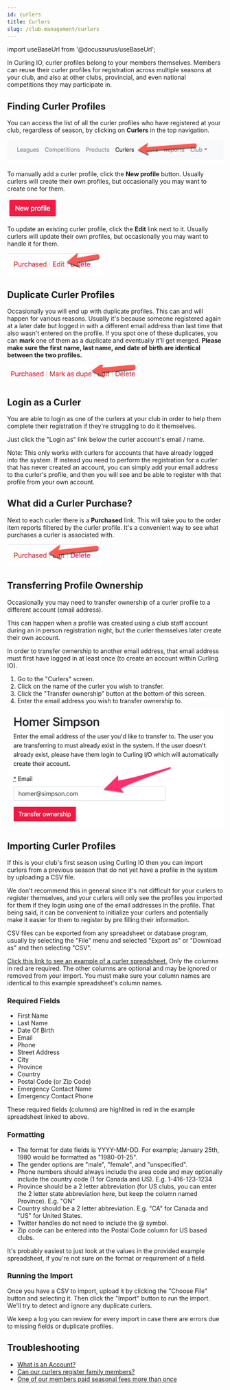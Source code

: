 ```yaml
---
id: curlers
title: Curlers
slug: /club-management/curlers
---
```

import useBaseUrl from '@docusaurus/useBaseUrl';

In Curling IO, curler profiles belong to your members themselves.
Members can reuse their curler profiles for registration across multiple seasons at your club, and also at other clubs, provincial, and even national competitions they may participate in.

## Finding Curler Profiles

You can access the list of all the curler profiles who have registered at your club, regardless of season, by clicking on **Curlers** in the top navigation.

![Curlers Navigation](/img/docs/club-management/curlers/navigation.png)

To manually add a curler profile, click the **New profile** button.
Usually curlers will create their own profiles, but occasionally you may want to create one for them.

![New](/img/docs/club-management/curlers/new.png)

To update an existing curler profile, click the **Edit** link next to it.
Usually curlers will update their own profiles, but occasionally you may want to handle it for them.

![Edit](/img/docs/club-management/shared/edit.png)


## Duplicate Curler Profiles

Occasionally you will end up with duplicate profiles. This can and will happen for various reasons.
Usually it's because someone registered again at a later date but logged in with a different email address than last time that also wasn't entered on the profile.
If you spot one of these duplicates, you can **mark** one of them as a duplicate and eventually it'll get merged.
**Please make sure the first name, last name, and date of birth are identical between the two profiles.**

![Mark as Duplicate](/img/docs/club-management/curlers/mark-as-dupe.png)


## Login as a Curler

You are able to login as one of the curlers at your club in order to help them complete their registration if they're struggling to do it themselves.

Just click the "Login as" link below the curler account's email / name.

Note: This only works with curlers for accounts that have already logged into the system.
If instead you need to perform the registration for a curler that has never created an account, you can simply add your email address to the curler's profile,
and then you will see and be able to register with that profile from your own account.


## What did a Curler Purchase?

Next to each curler there is a **Purchased** link.
This will take you to the order item reports filtered by the curler profile.
It's a convenient way to see what purchases a curler is associated with.

![Purchased](/img/docs/club-management/shared/purchased.png)


## Transferring Profile Ownership

Occasionally you may need to transfer ownership of a curler profile to a different account (email address).

This can happen when a profile was created using a club staff account during an in person registration night, but the curler themselves later create their own account.

In order to transfer ownership to another email address, that email address must first have logged in at least once (to create an account within Curling IO).

1. Go to the "Curlers" screen.
2. Click on the name of the curler you wish to transfer.
3. Click the "Transfer ownership" button at the bottom of this screen.
4. Enter the email address you wish to transfer ownership to.

![Transfer Curler](/img/docs/club-management/curlers/transfer_curler.png)


## Importing Curler Profiles

If this is your club's first season using Curling IO then you can import curlers from a previous season that do not yet have a profile in the system by uploading a CSV file.

We don't recommend this in general since it's not difficult for your curlers to register themselves, and
your curlers will only see the profiles you imported for them if they login using one of the email addresses in the profile.
That being said, it can be convenient to initialize your curlers and potentially make it easier for them to register by pre filling their information.

CSV files can be exported from any spreadsheet or database program, usually by selecting the "File" menu and selected "Export as" or "Download as" and then selecting "CSV".

[Click this link to see an example of a curler spreadsheet.](https://docs.google.com/spreadsheets/d/1-smgG2v8atZySX68hwoP-gaDJGvD0sGl3_GHZ7XTrtk/edit?usp=sharing)
Only the columns in red are required. The other columns are optional and may be ignored or removed from your import.
You must make sure your column names are identical to this example spreadsheet's column names.


### Required Fields
- First Name
- Last Name
- Date Of Birth
- Email
- Phone
- Street Address
- City
- Province
- Country
- Postal Code (or Zip Code)
- Emergency Contact Name
- Emergency Contact Phone

These required fields (columns) are highlited in red in the example spreadsheet linked to above.

### Formatting
- The format for date fields is YYYY-MM-DD. For example; January 25th, 1980 would be formatted as "1980-01-25".
- The gender options are "male", "female", and "unspecified".
- Phone numbers should always include the area code and may optionally include the country code (1 for Canada and US). E.g. 1-416-123-1234
- Province should be a 2 letter abbreviation (for US clubs, you can enter the 2 letter state abbreviation here, but keep the column named Province). E.g. "ON"
- Country should be a 2 letter abbreviation. E.g. "CA" for Canada and "US" for United States.
- Twitter handles do not need to include the @ symbol.
- Zip code can be entered into the Postal Code column for US based clubs.

It's probably easiest to just look at the values in the provided example spreadsheet, if you're not sure on the format or requirement of a field.


### Running the Import

Once you have a CSV to import, upload it by clicking the "Choose File" button and selecting it.
Then click the "Import" button to run the import.
We'll try to detect and ignore any duplicate curlers.

We keep a log you can review for every import in case there are errors due to missing fields or duplicate profiles.


## Troubleshooting

- [What is an Account?](/docs/getting-started/faq#what-is-an-account)
- [Can our curlers register family members?](/docs/getting-started/faq#can-our-curlers-register-family-members)
- [One of our members paid seasonal fees more than once](/docs/getting-started/faq#one-of-our-members-paid-seasonal-fees-more-than-once)
